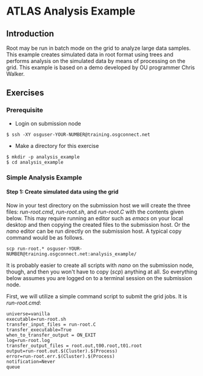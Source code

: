 # ATLAS Analysis Example

## Introduction

Root may be run in batch mode on the grid to analyze large data samples. This example creates simulated data in root format using trees and performs analysis on the simulated data by means of processing on the grid. This example is based on a demo developed by OU programmer Chris Walker.

## Exercises 

### Prerequisite 

   * Login on submission node
```
$ ssh -XY osguser-YOUR-NUMBER@training.osgconnect.net
```

* Make a directory for this exercise
```
$ mkdir -p analysis_example
$ cd analysis_example
```

### Simple Analysis Example

#### Step 1: Create simulated data using the grid

Now in your test directory on the submission host we will create the three files: *run-root.cmd*, *run-root.sh*, and *run-root.C* with the contents
given below. This may require running an editor such as *emacs* on your local desktop and then copying the created files to the submission host. Or the *nano* editor can be run directly on the submission host. A
typical copy command would be as follows. 
```
scp run-root.* osguser-YOUR-NUMBER@training.osgconnect.net:analysis_example/
```

It is probably easier to create all scripts with *nano* on the submission node, though, and then you won't have to copy (*scp*) anything at all. So everything below assumes you are logged on to a terminal session on the submission node.

First, we will utilize a simple command script to submit the grid jobs. It is *run-root.cmd*:
```
universe=vanilla
executable=run-root.sh
transfer_input_files = run-root.C
transfer_executable=True
when_to_transfer_output = ON_EXIT
log=run-root.log
transfer_output_files = root.out,t00.root,t01.root
output=run-root.out.$(Cluster).$(Process)
error=run-root.err.$(Cluster).$(Process)
notification=Never
queue 
```

